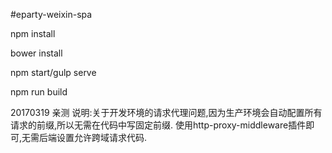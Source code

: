 #eparty-weixin-spa

npm install

bower install

npm start/gulp serve

npm run build

20170319 亲测 
说明:关于开发环境的请求代理问题,因为生产环境会自动配置所有请求的前缀,所以无需在代码中写固定前缀.
使用http-proxy-middleware插件即可,无需后端设置允许跨域请求代码.